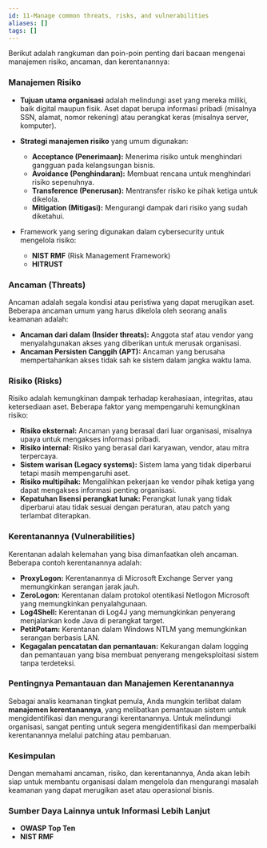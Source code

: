 ```yaml
---
id: 11-Manage common threats, risks, and vulnerabilities
aliases: []
tags: []
---
```


Berikut adalah rangkuman dan poin-poin penting dari bacaan mengenai manajemen risiko, ancaman, dan kerentanannya:

### **Manajemen Risiko**

- **Tujuan utama organisasi** adalah melindungi aset yang mereka miliki, baik digital maupun fisik. Aset dapat berupa informasi pribadi (misalnya SSN, alamat, nomor rekening) atau perangkat keras (misalnya server, komputer).
- **Strategi manajemen risiko** yang umum digunakan:

  - **Acceptance (Penerimaan):** Menerima risiko untuk menghindari gangguan pada kelangsungan bisnis.
  - **Avoidance (Penghindaran):** Membuat rencana untuk menghindari risiko sepenuhnya.
  - **Transference (Penerusan):** Mentransfer risiko ke pihak ketiga untuk dikelola.
  - **Mitigation (Mitigasi):** Mengurangi dampak dari risiko yang sudah diketahui.

- Framework yang sering digunakan dalam cybersecurity untuk mengelola risiko:
  - **NIST RMF** (Risk Management Framework)
  - **HITRUST**

### **Ancaman (Threats)**

Ancaman adalah segala kondisi atau peristiwa yang dapat merugikan aset. Beberapa ancaman umum yang harus dikelola oleh seorang analis keamanan adalah:

- **Ancaman dari dalam (Insider threats):** Anggota staf atau vendor yang menyalahgunakan akses yang diberikan untuk merusak organisasi.
- **Ancaman Persisten Canggih (APT):** Ancaman yang berusaha mempertahankan akses tidak sah ke sistem dalam jangka waktu lama.

### **Risiko (Risks)**

Risiko adalah kemungkinan dampak terhadap kerahasiaan, integritas, atau ketersediaan aset. Beberapa faktor yang mempengaruhi kemungkinan risiko:

- **Risiko eksternal:** Ancaman yang berasal dari luar organisasi, misalnya upaya untuk mengakses informasi pribadi.
- **Risiko internal:** Risiko yang berasal dari karyawan, vendor, atau mitra terpercaya.
- **Sistem warisan (Legacy systems):** Sistem lama yang tidak diperbarui tetapi masih mempengaruhi aset.
- **Risiko multipihak:** Mengalihkan pekerjaan ke vendor pihak ketiga yang dapat mengakses informasi penting organisasi.
- **Kepatuhan lisensi perangkat lunak:** Perangkat lunak yang tidak diperbarui atau tidak sesuai dengan peraturan, atau patch yang terlambat diterapkan.

### **Kerentanannya (Vulnerabilities)**

Kerentanan adalah kelemahan yang bisa dimanfaatkan oleh ancaman. Beberapa contoh kerentanannya adalah:

- **ProxyLogon:** Kerentanannya di Microsoft Exchange Server yang memungkinkan serangan jarak jauh.
- **ZeroLogon:** Kerentanan dalam protokol otentikasi Netlogon Microsoft yang memungkinkan penyalahgunaan.
- **Log4Shell:** Kerentanan di Log4J yang memungkinkan penyerang menjalankan kode Java di perangkat target.
- **PetitPotam:** Kerentanan dalam Windows NTLM yang memungkinkan serangan berbasis LAN.
- **Kegagalan pencatatan dan pemantauan:** Kekurangan dalam logging dan pemantauan yang bisa membuat penyerang mengeksploitasi sistem tanpa terdeteksi.

### **Pentingnya Pemantauan dan Manajemen Kerentanannya**

Sebagai analis keamanan tingkat pemula, Anda mungkin terlibat dalam **manajemen kerentanannya**, yang melibatkan pemantauan sistem untuk mengidentifikasi dan mengurangi kerentanannya. Untuk melindungi organisasi, sangat penting untuk segera mengidentifikasi dan memperbaiki kerentanannya melalui patching atau pembaruan.

### **Kesimpulan**

Dengan memahami ancaman, risiko, dan kerentanannya, Anda akan lebih siap untuk membantu organisasi dalam mengelola dan mengurangi masalah keamanan yang dapat merugikan aset atau operasional bisnis.

### **Sumber Daya Lainnya untuk Informasi Lebih Lanjut**

- **OWASP Top Ten**
- **NIST RMF**
